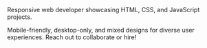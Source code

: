 Responsive web developer showcasing HTML, CSS, and JavaScript projects. 

Mobile-friendly, desktop-only, and mixed designs for diverse user experiences. Reach out to collaborate or hire!

